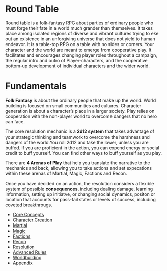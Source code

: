 # Round Table
Round table is a folk-fantasy RPG about parties of ordinary people who must forge their fate in a world much grander than themselves. It takes place among isolated regions of diverse and vibrant cultures trying to eke out an existence in an unforgiving universe that does not yield to human endeavor.
It is a table-top RPG on a table with no sides or corners. Your character and the world are meant to emerge from cooperative play. It facilitates and encourages changing player roles throughout a campaign, the regular intro and outro of Player-characters, and the cooperative bottom-up development of individual characters and the wider world.
# Fundamentals
**Folk Fantasy** is about the ordinary people that make up the world. World building is focused on small communities and cultures. Character generation is about a character’s place in a larger society. Play relies on cooperation with the non-player world to overcome dangers that no hero can face.

The core resolution mechanic is a **2d12 system** that takes advantage of your strategic thinking and teamwork to overcome the harshness and dangers of the world.You roll 2d12 and take the lower, unless you are buffed. If you are proficient in the action, you can expend energy or social credit to buff yourself. You can find other ways to buff yourself as you play.

There are **4 Arenas of Play** that help you translate the narrative to the mechanics and back, allowing you to take actions and set expecations within these arenas of Martial, Magic, Factions and Recon.

Once you have decided on an action, the resolution considers a flexible system of possible **consequences**, including dealing damage, learning information, setting up initiatve, or changing social dynamics, positon or location that accounts for pass-fail states or levels of success, including coveted breakthrougs.

- [Core Concepts](CoreConcepts.md)
- [Character Creation](CharacterCreate.md)
- [Martial](Martial.md)
- [Magic](Magic.md)
- [Factions](Factions.md)
- [Recon](Recon.md)
- [Resolution](Resolution.md)
- [Advanced Rules](Advanced.md)
- [Worldbuilding](Design.md)
- [Appendix](Appendix.md)
